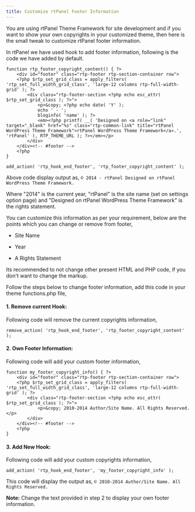 ```yaml
---
title: Customize rtPanel Footer Information
---
```


You are using rtPanel Theme Framework for site development and if you want to show your own copyrights in your customized theme, then here is the small tweak to customize rtPanel footer information.

In rtPanel we have used hook to add footer information, following is the code we have added by default.

    
    function rtp_footer_copyright_content() { ?>
    	<div id="footer" class="rtp-footer rtp-section-container row">
    	<?php $rtp_set_grid_class = apply_filters( 'rtp_set_full_width_grid_class', 'large-12 columns rtp-full-width-grid' ); ?>
    		<div class="rtp-footer-section <?php echo esc_attr( $rtp_set_grid_class ); ?>">
    			<p>&copy; <?php echo date( 'Y' );
    			echo ' - ';
    			bloginfo( 'name' ); ?>
    			<em><?php printf( __( 'Designed on <a role="link" target="_blank" href="%s" class="rtp-common-link" title="rtPanel WordPress Theme Framework">rtPanel WordPress Theme Framework</a>.', 'rtPanel' ), RTP_THEME_URL ); ?></em></p>
    		</div>
    	</div><!-- #footer -->
    	<?php
    }
    
    add_action( 'rtp_hook_end_footer', 'rtp_footer_copyright_content' );


Above code display output as, 
`© 2014 - rtPanel Designed on rtPanel WordPress Theme Framework.`

Where "2014" is the current year, "rtPanel" is the site name (set on settings option page) and "Designed on rtPanel WordPress Theme Framework" is the rights statement.

You can customize this information as per your requirement, below are the points which you can change or remove from footer,



	
  * Site Name

	
  * Year

	
  * A Rights Statement


Its recommended to not change other present HTML and PHP code, if you don't want to change the markup.

Follow the steps below to change footer information, add this code in your theme functions.php file,


#### 1. Remove current Hook:


Following code will remove the current copyrights information,

    
    remove_action( 'rtp_hook_end_footer', 'rtp_footer_copyright_content' );




#### 2. Own Footer Information:


Following code will add your custom footer information,

    
    function my_footer_copyright_info() { ?>
    	<div id="footer" class="rtp-footer rtp-section-container row">
    	<?php $rtp_set_grid_class = apply_filters( 'rtp_set_full_width_grid_class', 'large-12 columns rtp-full-width-grid' ); ?>
    		<div class="rtp-footer-section <?php echo esc_attr( $rtp_set_grid_class ); ?>">
    			<p>&copy; 2010-2014 Author/Site Name. All Rights Reserved.</p>
    		</div>
    	</div><!-- #footer -->
    	<?php
    }




#### 3. Add New Hook:


Following code will add your custom copyrights information,

    
    add_action( 'rtp_hook_end_footer', 'my_footer_copyright_info' );



This code will display the output as,
`© 2010-2014 Author/Site Name. All Rights Reserved.`

**Note:** Change the text provided in step 2 to display your own footer information.

